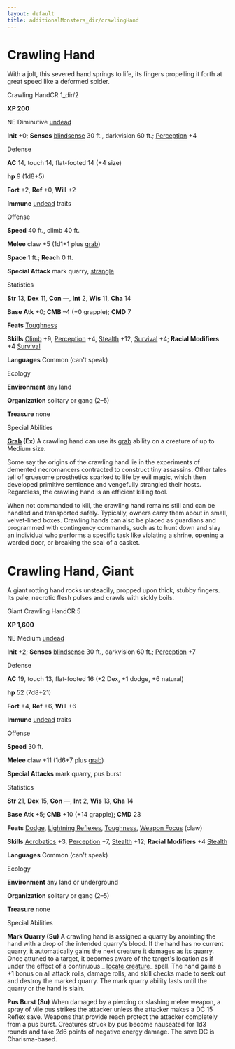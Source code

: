 ```yaml
---
layout: default
title: additionalMonsters_dir/crawlingHand
---
```

# Crawling Hand

With a jolt, this severed hand springs to life, its fingers propelling it forth at great speed like a deformed spider.

Crawling HandCR 1_dir/2

**XP 200**

NE Diminutive [undead](../monsters_dir/creatureTypes#_undead)

**Init** +0; **Senses** [blindsense](../monsters_dir/universalMonsterRules#_blindsense) 30 ft., darkvision 60 ft.; [Perception](../additionalMonsters_dir/../skills_dir/perception#_perception) +4

Defense

**AC** 14, touch 14, flat-footed 14 (+4 size)

**hp** 9 (1d8+5)

**Fort** +2, **Ref** +0, **Will** +2

**Immune** [undead](../monsters_dir/creatureTypes#_undead) traits

Offense

**Speed** 40 ft., climb 40 ft.

**Melee** claw +5 (1d1+1 plus [grab](../monsters_dir/universalMonsterRules#_grab))

**Space** 1 ft.; **Reach** 0 ft.

**Special Attack** mark quarry, [strangle](../monsters_dir/universalMonsterRules#_strangle)

Statistics

**Str** 13, **Dex** 11, **Con** —, **Int** 2, **Wis** 11, **Cha** 14

**Base Atk** +0; **CMB** –4 (+0 grapple); **CMD** 7

**Feats** [Toughness](../additionalMonsters_dir/../feats#_toughness)

**Skills** [Climb](../additionalMonsters_dir/../skills_dir/climb#_climb) +9, [Perception](../additionalMonsters_dir/../skills_dir/perception#_perception) +4, [Stealth](../additionalMonsters_dir/../skills_dir/stealth#_stealth) +12, [Survival](../additionalMonsters_dir/../skills_dir/survival#_survival) +4; **Racial Modifiers** +4 [Survival](../additionalMonsters_dir/../skills_dir/survival#_survival)

**Languages** Common (can't speak)

Ecology

**Environment** any land

**Organization** solitary or gang (2–5)

**Treasure** none

Special Abilities

**[Grab](../monsters_dir/universalMonsterRules#_grab) (Ex)** A crawling hand can use its [grab](../monsters_dir/universalMonsterRules#_grab) ability on a creature of up to Medium size.

Some say the origins of the crawling hand lie in the experiments of demented necromancers contracted to construct tiny assassins. Other tales tell of gruesome prosthetics sparked to life by evil magic, which then developed primitive sentience and vengefully strangled their hosts. Regardless, the crawling hand is an efficient killing tool.

When not commanded to kill, the crawling hand remains still and can be handled and transported safely. Typically, owners carry them about in small, velvet-lined boxes. Crawling hands can also be placed as guardians and programmed with contingency commands, such as to hunt down and slay an individual who performs a specific task like violating a shrine, opening a warded door, or breaking the seal of a casket.

# Crawling Hand, Giant

A giant rotting hand rocks unsteadily, propped upon thick, stubby fingers. Its pale, necrotic flesh pulses and crawls with sickly boils.

Giant Crawling HandCR 5

**XP 1,600**

NE Medium [undead](../monsters_dir/creatureTypes#_undead)

**Init** +2; **Senses** [blindsense](../monsters_dir/universalMonsterRules#_blindsense) 30 ft., darkvision 60 ft.; [Perception](../additionalMonsters_dir/../skills_dir/perception#_perception) +7

Defense

**AC** 19, touch 13, flat-footed 16 (+2 Dex, +1 dodge, +6 natural)

**hp** 52 (7d8+21)

**Fort** +4, **Ref** +6, **Will** +6

**Immune** [undead](../monsters_dir/creatureTypes#_undead) traits

Offense

**Speed** 30 ft.

**Melee** claw +11 (1d6+7 plus [grab](../monsters_dir/universalMonsterRules#_grab))

**Special Attacks** mark quarry, pus burst

Statistics

**Str** 21, **Dex** 15, **Con** —, **Int** 2, **Wis** 13, **Cha** 14

**Base Atk** +5; **CMB** +10 (+14 grapple); **CMD** 23

**Feats** [Dodge](../additionalMonsters_dir/../feats#_dodge), [Lightning Reflexes](../additionalMonsters_dir/../feats#_lightning-reflexes), [Toughness](../additionalMonsters_dir/../feats#_toughness), [Weapon Focus](../additionalMonsters_dir/../feats#_weapon-focus) (claw)

**Skills** [Acrobatics](../additionalMonsters_dir/../skills_dir/acrobatics#_acrobatics) +3, [Perception](../additionalMonsters_dir/../skills_dir/perception#_perception) +7, [Stealth](../additionalMonsters_dir/../skills_dir/stealth#_stealth) +12; **Racial Modifiers** +4 [Stealth](../additionalMonsters_dir/../skills_dir/stealth#_stealth)

**Languages** Common (can't speak)

Ecology

**Environment** any land or underground

**Organization** solitary or gang (2–5)

**Treasure** none

Special Abilities

**Mark Quarry (Su)** A crawling hand is assigned a quarry by anointing the hand with a drop of the intended quarry's blood. If the hand has no current quarry, it automatically gains the next creature it damages as its quarry. Once attuned to a target, it becomes aware of the target's location as if under the effect of a continuous _ [locate creature](../additionalMonsters_dir/../spells_dir/locateCreature#_locate-creature)_ spell. The hand gains a +1 bonus on all attack rolls, damage rolls, and skill checks made to seek out and destroy the marked quarry. The mark quarry ability lasts until the quarry or the hand is slain.

**Pus Burst (Su)** When damaged by a piercing or slashing melee weapon, a spray of vile pus strikes the attacker unless the attacker makes a DC 15 Reflex save. Weapons that provide reach protect the attacker completely from a pus burst. Creatures struck by pus become nauseated for 1d3 rounds and take 2d6 points of negative energy damage. The save DC is Charisma-based.

